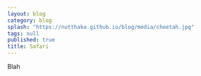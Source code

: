 ```yaml
---
layout: blog
category: blog
splash: "https://nutthaka.github.io/blog/media/cheetah.jpg"
tags: null
published: true
title: Safari
---
```


Blah

